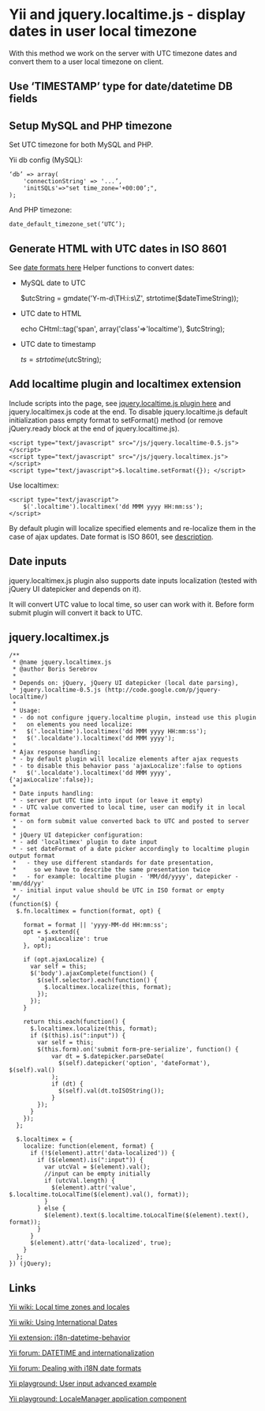 Yii and jquery.localtime.js - display dates in user local timezone
===========================================

With this method we work on the server with UTC timezone dates and convert them 
to a user local timezone on client.

Use ‘TIMESTAMP’ type for date/datetime DB fields
-------------------------------------------

Setup MySQL and PHP timezone
-------------------------------------------

Set UTC timezone for both MySQL and PHP.

Yii db config (MySQL):

    ‘db’ => array(
        'connectionString' => '...’,
        'initSQLs'=>"set time_zone='+00:00’;",
    );
    
And PHP timezone:

    date_default_timezone_set(‘UTC’);

Generate HTML with UTC dates in ISO 8601
-------------------------------------------
See [date formats here](http://code.google.com/p/jquery-localtime/wiki/Usage)
Helper functions to convert dates:
- MySQL date to UTC
 
    $utcString = gmdate('Y-m-d\TH:i:s\Z', strtotime($dateTimeString));

- UTC date to HTML
 
    echo CHtml::tag('span', array('class'=>'localtime'), $utcString);

- UTC date to timestamp
 
     $ts = strtotime($utcString);

Add localtime plugin and localtimex extension
-------------------------------------------
Include scripts into the page, see [jquery.localtime.js plugin here](http://code.google.com/p/jquery-localtime/) and 
jquery.localtimex.js code at the end.
To disable jquery.localtime.js default initialization pass empty format to setFormat() 
method (or remove jQuery.ready block at the end of jquery.localtime.js).

    <script type="text/javascript" src="/js/jquery.localtime-0.5.js"></script>
    <script type="text/javascript" src="/js/jquery.localtimex.js"></script>
    <script type="text/javascript">$.localtime.setFormat({}); </script>

Use localtimex:

    <script type="text/javascript">
        $('.localtime').localtimex('dd MMM yyyy HH:mm:ss');
    </script>

By default plugin will localize specified elements and re-localize them in the case of ajax updates.
Date format is ISO 8601, see [description](http://code.google.com/p/jquery-localtime/wiki/Usage).

Date inputs
-------------------------------------------
jquery.localtimex.js plugin also supports date inputs localization (tested with jQuery UI datepicker and depends on it). 

It will convert UTC value to local time, so user can work with it. Before form submit plugin will convert it back to UTC.

jquery.localtimex.js
-------------------------------------------
    /**
     * @name jquery.localtimex.js
     * @author Boris Serebrov
     *
     * Depends on: jQuery, jQuery UI datepicker (local date parsing),
     * jquery.localtime-0.5.js (http://code.google.com/p/jquery-localtime/)
     *
     * Usage:
     * - do not configure jquery.localtime plugin, instead use this plugin
     *   on elements you need localize:
     *   $('.localtime').localtimex('dd MMM yyyy HH:mm:ss');
     *   $('.localdate').localtimex('dd MMM yyyy');
     *
     * Ajax response handling:
     * - by default plugin will localize elements after ajax requests
     * - to disable this behavior pass 'ajaxLocalize':false to options
     *   $('.localdate').localtimex('dd MMM yyyy', {'ajaxLocalize':false});
     *
     * Date inputs handling:
     * - server put UTC time into input (or leave it empty)
     * - UTC value converted to local time, user can modify it in local format
     * - on form submit value converted back to UTC and posted to server
     *
     * jQuery UI datepicker configuration:
     * - add 'localtimex' plugin to date input 
     * - set dateFormat of a date picker accordingly to localtime plugin output format
     *   - they use different standards for date presentation, 
     *     so we have to describe the same presentation twice
     *   - for example: localtime plugin - 'MM/dd/yyyy', datepicker - 'mm/dd/yy'
     * - initial input value should be UTC in ISO format or empty
     */
    (function($) {
      $.fn.localtimex = function(format, opt) {
    
        format = format || 'yyyy-MM-dd HH:mm:ss';
        opt = $.extend({
            'ajaxLocalize': true
        }, opt);
    
        if (opt.ajaxLocalize) {
          var self = this;
          $('body').ajaxComplete(function() {
            $(self.selector).each(function() {
              $.localtimex.localize(this, format);
            });
          });
        }
    
        return this.each(function() {
          $.localtimex.localize(this, format);
          if ($(this).is(":input")) {
            var self = this;
            $(this.form).on('submit form-pre-serialize', function() {
                var dt = $.datepicker.parseDate(
                  $(self).datepicker('option', 'dateFormat'), $(self).val()
                );
                if (dt) {
                  $(self).val(dt.toISOString());
                }
            });
          }
        });
      };
    
      $.localtimex = {
        localize: function(element, format) {
          if (!$(element).attr('data-localized')) {
            if ($(element).is(":input")) {
              var utcVal = $(element).val();
              //input can be empty initially
              if (utcVal.length) {
                $(element).attr('value', $.localtime.toLocalTime($(element).val(), format));
              }
            } else {
              $(element).text($.localtime.toLocalTime($(element).text(), format));
            }
          }
          $(element).attr('data-localized', true);
        }
      };
    }) (jQuery);
    
Links
-------------------------------------------
[Yii wiki: Local time zones and locales](http://www.yiiframework.com/wiki/197/local-time-zones-and-locales/)

[Yii wiki: Using International Dates](http://www.yiiframework.com/wiki/183/using-international-dates/)

[Yii extension: i18n-datetime-behavior](http://www.yiiframework.com/extension/i18n-datetime-behavior/)

[Yii forum: DATETIME and internationalization](http://www.yiiframework.com/forum/index.php/topic/9950-datetime-and-internationalization/)

[Yii forum: Dealing with i18N date formats](http://www.yiiframework.com/forum/index.php/topic/3649-dealing-with-i18n-date-formats/)

[Yii playground: User input advanced example](http://www.yiiplayground.cubedwater.com/index.php?r=InternationalizationModule/datetime/userinput)

[Yii playground: LocaleManager application component](http://www.yiiplayground.cubedwater.com/index.php?r=InternationalizationModule/datetime/localeManager)
